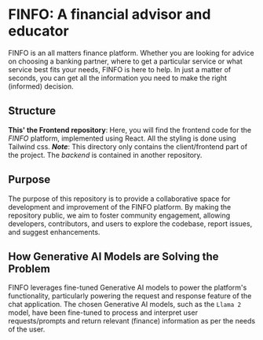 # FINFO: A financial advisor and educator

FINFO is an all matters finance platform. Whether you are looking for advice on choosing a banking partner, where to get a particular service or what service best fits your needs, FINFO is here to help. In just a matter of seconds, you can get all the information you need to make the right (informed) decision.

## Structure

**This' the Frontend repository**: Here, you will find the frontend code for the *FINFO* platform, implemented using React. All the styling is done using Tailwind css.
_**Note**_: This directory only contains the client/frontend part of the project. The *backend* is contained in another repository.

## Purpose

The purpose of this repository is to provide a collaborative space for development and improvement of the FINFO platform. By making the repository public, we aim to foster community engagement, allowing developers, contributors, and users to explore the codebase, report issues, and suggest enhancements.

## How Generative AI Models are Solving the Problem

FINFO leverages fine-tuned Generative AI models to power the platform's functionality, particularly powering the request and response feature of the chat application. The chosen Generative AI models, such as the `Llama 2` model, have been fine-tuned to process and interpret user requests/prompts and return relevant (finance) information as per the needs of the user.